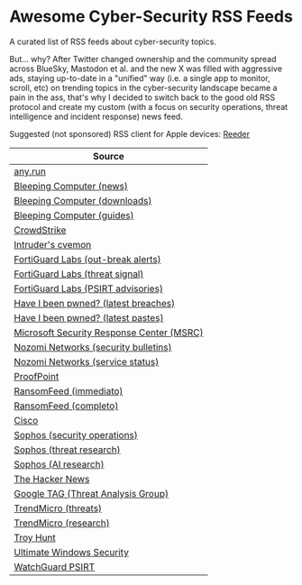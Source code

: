 # Awesome Cyber-Security RSS Feeds
A curated list of RSS feeds about cyber-security topics.

But... why? After Twitter changed ownership and the community spread across BlueSky, Mastodon et al. and the new X was filled with aggressive ads, staying up-to-date in a "unified" way (i.e. a single app to monitor, scroll, etc) on trending topics in the cyber-security landscape became a pain in the ass, that's why I decided to switch back to the good old RSS protocol and create my custom (with a focus on security operations, threat intelligence and incident response) news feed.

Suggested (not sponsored) RSS client for Apple devices: [Reeder](https://reederapp.com/)

| Source |
|--------|
| [any.run](https://feeds.feedburner.com/anyrun) |
| [Bleeping Computer (news)](https://www.bleepingcomputer.com/feed/) |
| [Bleeping Computer (downloads)](https://www.bleepingcomputer.com/download/feed/) |
| [Bleeping Computer (guides)](https://www.bleepingcomputer.com/virus-removal/feed/) |
| [CrowdStrike](https://www.crowdstrike.com/en-us/blog/feed) |
| [Intruder's cvemon](https://cvemon.intruder.io/rss/cvetrends/latest) |
| [FortiGuard Labs (out-break alerts)](https://filestore.fortinet.com/fortiguard/rss/outbreakalert.xml) |
| [FortiGuard Labs (threat signal)](https://filestore.fortinet.com/fortiguard/rss/threatsignal.xml) |
| [FortiGuard Labs (PSIRT advisories)](https://filestore.fortinet.com/fortiguard/rss/ir.xml) |
| [Have I been pwned? (latest breaches)](http://feeds.feedburner.com/HaveIBeenPwnedLatestBreaches) |
| [Have I been pwned? (latest pastes)](http://feeds.feedburner.com/HaveIBeenPwnedLatestPastes) |
| [Microsoft Security Response Center (MSRC)](https://msrc.microsoft.com/blog/feed) |
| [Nozomi Networks (security bulletins)](https://security.nozominetworks.com/rss.xml) |
| [Nozomi Networks (service status)](https://status.nozominetworks.io/history.rss) |
| [ProofPoint](https://www.proofpoint.com/us/rss-feeds/blog-feed.xml) |
| [RansomFeed (immediato)](https://www.ransomfeed.it/rss.php) |
| [RansomFeed (completo)](https://www.ransomfeed.it/rss-complete.php) |
| [Cisco](https://newsroom.cisco.com/c/services/i/servlets/newsroom/rssfeed.json?feed=security) |
| [Sophos (security operations)](https://news.sophos.com/en-us/category/security-operations/feed) |
| [Sophos (threat research)](https://news.sophos.com/en-us/category/threat-research/feed) |
| [Sophos (AI research) ](https://news.sophos.com/en-us/category/ai-research/feed) |
| [The Hacker News](https://feeds.feedburner.com/TheHackersNews) |
| [Google TAG (Threat Analysis Group)](https://blog.google/threat-analysis-group/rss) |
| [TrendMicro (threats)](https://newsroom.trendmicro.com/cyberthreat?pagetemplate=rss) |
| [TrendMicro (research)](https://newsroom.trendmicro.com/news-releases?pagetemplate=rss&category=787) |
| [Troy Hunt](https://www.troyhunt.com/rss/) |
| [Ultimate Windows Security](https://www.ultimatewindowssecurity.com/blog/default.aspx?m=rss) |
| [WatchGuard PSIRT](https://www.watchguard.com/wgrd-psirt/advisories.xml) |